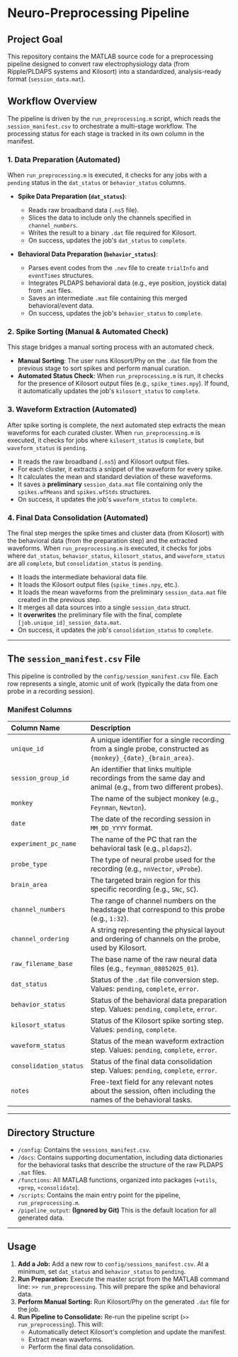 # Neuro-Preprocessing Pipeline

## Project Goal

This repository contains the MATLAB source code for a preprocessing pipeline designed to convert raw electrophysiology data (from Ripple/PLDAPS systems and Kilosort) into a standardized, analysis-ready format (`session_data.mat`).

## Workflow Overview

The pipeline is driven by the `run_preprocessing.m` script, which reads the `session_manifest.csv` to orchestrate a multi-stage workflow. The processing status for each stage is tracked in its own column in the manifest.

### 1. Data Preparation (Automated)
When `run_preprocessing.m` is executed, it checks for any jobs with a `pending` status in the `dat_status` or `behavior_status` columns.

*   **Spike Data Preparation (`dat_status`)**:
    *   Reads raw broadband data (`.ns5` file).
    *   Slices the data to include only the channels specified in `channel_numbers`.
    *   Writes the result to a binary `.dat` file required for Kilosort.
    *   On success, updates the job's `dat_status` to `complete`.

*   **Behavioral Data Preparation (`behavior_status`)**:
    *   Parses event codes from the `.nev` file to create `trialInfo` and `eventTimes` structures.
    *   Integrates PLDAPS behavioral data (e.g., eye position, joystick data) from `.mat` files.
    *   Saves an intermediate `.mat` file containing this merged behavioral/event data.
    *   On success, updates the job's `behavior_status` to `complete`.

### 2. Spike Sorting (Manual & Automated Check)
This stage bridges a manual sorting process with an automated check.

*   **Manual Sorting**: The user runs Kilosort/Phy on the `.dat` file from the previous stage to sort spikes and perform manual curation.
*   **Automated Status Check**: When `run_preprocessing.m` is run, it checks for the presence of Kilosort output files (e.g., `spike_times.npy`). If found, it automatically updates the job's `kilosort_status` to `complete`.

### 3. Waveform Extraction (Automated)
After spike sorting is complete, the next automated step extracts the mean waveforms for each curated cluster. When `run_preprocessing.m` is executed, it checks for jobs where `kilosort_status` is `complete`, but `waveform_status` is `pending`.

*   It reads the raw broadband (`.ns5`) and Kilosort output files.
*   For each cluster, it extracts a snippet of the waveform for every spike.
*   It calculates the mean and standard deviation of these waveforms.
*   It saves a **preliminary** `session_data.mat` file containing only the `spikes.wfMeans` and `spikes.wfStds` structures.
*   On success, it updates the job's `waveform_status` to `complete`.

### 4. Final Data Consolidation (Automated)
The final step merges the spike times and cluster data (from Kilosort) with the behavioral data (from the preparation step) and the extracted waveforms. When `run_preprocessing.m` is executed, it checks for jobs where `dat_status`, `behavior_status`, `kilosort_status`, and `waveform_status` are all `complete`, but `consolidation_status` is `pending`.

*   It loads the intermediate behavioral data file.
*   It loads the Kilosort output files (`spike_times.npy`, etc.).
*   It loads the mean waveforms from the preliminary `session_data.mat` file created in the previous step.
*   It merges all data sources into a single `session_data` struct.
*   It **overwrites** the preliminary file with the final, complete `[job.unique_id]_session_data.mat`.
*   On success, it updates the job's `consolidation_status` to `complete`.

---

## The `session_manifest.csv` File

This pipeline is controlled by the `config/session_manifest.csv` file. Each row represents a single, atomic unit of work (typically the data from one probe in a recording session).

### Manifest Columns

| Column Name | Description |
| :--- | :--- |
| `unique_id` | A unique identifier for a single recording from a single probe, constructed as `{monkey}_{date}_{brain_area}`. |
| `session_group_id`| An identifier that links multiple recordings from the same day and animal (e.g., from two different probes). |
| `monkey` | The name of the subject monkey (e.g., `Feynman`, `Newton`). |
| `date` | The date of the recording session in `MM_DD_YYYY` format. |
| `experiment_pc_name`| The name of the PC that ran the behavioral task (e.g., `pldaps2`). |
| `probe_type` | The type of neural probe used for the recording (e.g., `nnVector`, `vProbe`). |
| `brain_area` | The targeted brain region for this specific recording (e.g., `SNc`, `SC`). |
| `channel_numbers`| The range of channel numbers on the headstage that correspond to this probe (e.g., `1:32`). |
| `channel_ordering`| A string representing the physical layout and ordering of channels on the probe, used by Kilosort. |
| `raw_filename_base`| The base name of the raw neural data files (e.g., `feynman_08052025_01`). |
| `dat_status` | Status of the `.dat` file conversion step. Values: `pending`, `complete`, `error`. |
| `behavior_status` | Status of the behavioral data preparation step. Values: `pending`, `complete`, `error`. |
| `kilosort_status` | Status of the Kilosort spike sorting step. Values: `pending`, `complete`. |
| `waveform_status` | Status of the mean waveform extraction step. Values: `pending`, `complete`, `error`. |
| `consolidation_status`| Status of the final data consolidation step. Values: `pending`, `complete`, `error`. |
| `notes` | Free-text field for any relevant notes about the session, often including the names of the behavioral tasks. |

---

## Directory Structure

-   `/config`: Contains the `sessions_manifest.csv`.
-   `/docs`: Contains supporting documentation, including data dictionaries for the behavioral tasks that describe the structure of the raw PLDAPS `.mat` files.
-   `/functions`: All MATLAB functions, organized into packages (`+utils`, `+prep`, `+consolidate`).
-   `/scripts`: Contains the main entry point for the pipeline, `run_preprocessing.m`.
-   `/pipeline_output`: **(Ignored by Git)** This is the default location for all generated data.

---

## Usage

1.  **Add a Job:** Add a new row to `config/sessions_manifest.csv`. At a minimum, set `dat_status` and `behavior_status` to `pending`.
2.  **Run Preparation:** Execute the master script from the MATLAB command line: `>> run_preprocessing`. This will prepare the spike and behavioral data.
3.  **Perform Manual Sorting:** Run Kilosort/Phy on the generated `.dat` file for the job.
4.  **Run Pipeline to Consolidate:** Re-run the pipeline script (`>> run_preprocessing`). This will:
    *   Automatically detect Kilosort's completion and update the manifest.
    *   Extract mean waveforms.
    *   Perform the final data consolidation.